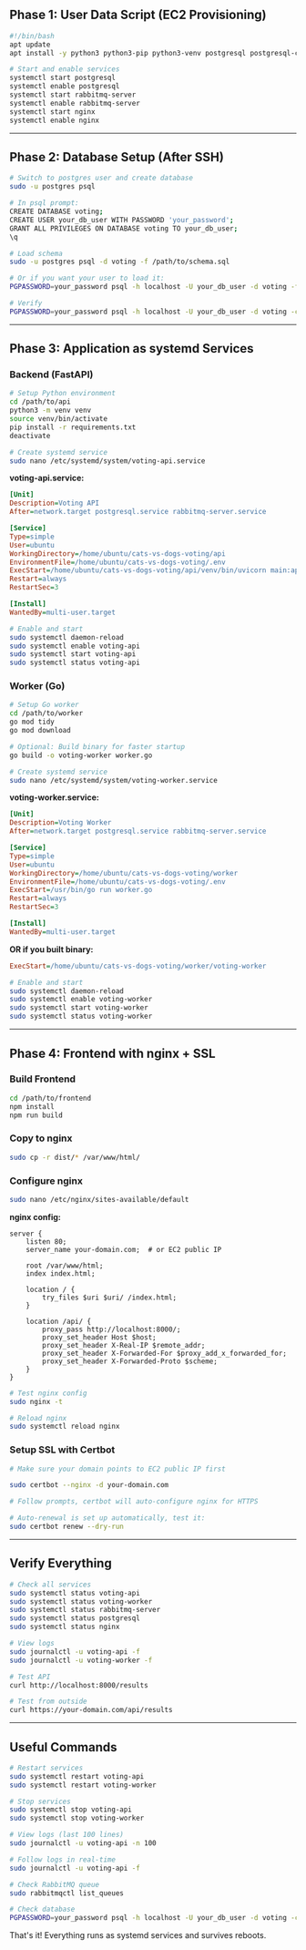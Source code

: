 ## Phase 1: User Data Script (EC2 Provisioning)

```bash
#!/bin/bash
apt update
apt install -y python3 python3-pip python3-venv postgresql postgresql-contrib rabbitmq-server golang-go nodejs npm nginx certbot python3-certbot-nginx

# Start and enable services
systemctl start postgresql
systemctl enable postgresql
systemctl start rabbitmq-server
systemctl enable rabbitmq-server
systemctl start nginx
systemctl enable nginx
```

---

## Phase 2: Database Setup (After SSH)

```bash
# Switch to postgres user and create database
sudo -u postgres psql

# In psql prompt:
CREATE DATABASE voting;
CREATE USER your_db_user WITH PASSWORD 'your_password';
GRANT ALL PRIVILEGES ON DATABASE voting TO your_db_user;
\q

# Load schema
sudo -u postgres psql -d voting -f /path/to/schema.sql

# Or if you want your user to load it:
PGPASSWORD=your_password psql -h localhost -U your_db_user -d voting -f /path/to/schema.sql

# Verify
PGPASSWORD=your_password psql -h localhost -U your_db_user -d voting -c "SELECT * FROM votes;"
```

---

## Phase 3: Application as systemd Services

### Backend (FastAPI)

```bash
# Setup Python environment
cd /path/to/api
python3 -m venv venv
source venv/bin/activate
pip install -r requirements.txt
deactivate

# Create systemd service
sudo nano /etc/systemd/system/voting-api.service
```

**voting-api.service:**
```ini
[Unit]
Description=Voting API
After=network.target postgresql.service rabbitmq-server.service

[Service]
Type=simple
User=ubuntu
WorkingDirectory=/home/ubuntu/cats-vs-dogs-voting/api
EnvironmentFile=/home/ubuntu/cats-vs-dogs-voting/.env
ExecStart=/home/ubuntu/cats-vs-dogs-voting/api/venv/bin/uvicorn main:app --host 0.0.0.0 --port 8000
Restart=always
RestartSec=3

[Install]
WantedBy=multi-user.target
```

```bash
# Enable and start
sudo systemctl daemon-reload
sudo systemctl enable voting-api
sudo systemctl start voting-api
sudo systemctl status voting-api
```

### Worker (Go)

```bash
# Setup Go worker
cd /path/to/worker
go mod tidy
go mod download

# Optional: Build binary for faster startup
go build -o voting-worker worker.go

# Create systemd service
sudo nano /etc/systemd/system/voting-worker.service
```

**voting-worker.service:**
```ini
[Unit]
Description=Voting Worker
After=network.target postgresql.service rabbitmq-server.service

[Service]
Type=simple
User=ubuntu
WorkingDirectory=/home/ubuntu/cats-vs-dogs-voting/worker
EnvironmentFile=/home/ubuntu/cats-vs-dogs-voting/.env
ExecStart=/usr/bin/go run worker.go
Restart=always
RestartSec=3

[Install]
WantedBy=multi-user.target
```

**OR if you built binary:**
```ini
ExecStart=/home/ubuntu/cats-vs-dogs-voting/worker/voting-worker
```

```bash
# Enable and start
sudo systemctl daemon-reload
sudo systemctl enable voting-worker
sudo systemctl start voting-worker
sudo systemctl status voting-worker
```

---

## Phase 4: Frontend with nginx + SSL

### Build Frontend

```bash
cd /path/to/frontend
npm install
npm run build
```

### Copy to nginx

```bash
sudo cp -r dist/* /var/www/html/
```

### Configure nginx

```bash
sudo nano /etc/nginx/sites-available/default
```

**nginx config:**
```nginx
server {
    listen 80;
    server_name your-domain.com;  # or EC2 public IP

    root /var/www/html;
    index index.html;

    location / {
        try_files $uri $uri/ /index.html;
    }

    location /api/ {
        proxy_pass http://localhost:8000/;
        proxy_set_header Host $host;
        proxy_set_header X-Real-IP $remote_addr;
        proxy_set_header X-Forwarded-For $proxy_add_x_forwarded_for;
        proxy_set_header X-Forwarded-Proto $scheme;
    }
}
```

```bash
# Test nginx config
sudo nginx -t

# Reload nginx
sudo systemctl reload nginx
```

### Setup SSL with Certbot

```bash
# Make sure your domain points to EC2 public IP first

sudo certbot --nginx -d your-domain.com

# Follow prompts, certbot will auto-configure nginx for HTTPS

# Auto-renewal is set up automatically, test it:
sudo certbot renew --dry-run
```

---

## Verify Everything

```bash
# Check all services
sudo systemctl status voting-api
sudo systemctl status voting-worker
sudo systemctl status rabbitmq-server
sudo systemctl status postgresql
sudo systemctl status nginx

# View logs
sudo journalctl -u voting-api -f
sudo journalctl -u voting-worker -f

# Test API
curl http://localhost:8000/results

# Test from outside
curl https://your-domain.com/api/results
```

---

## Useful Commands

```bash
# Restart services
sudo systemctl restart voting-api
sudo systemctl restart voting-worker

# Stop services
sudo systemctl stop voting-api
sudo systemctl stop voting-worker

# View logs (last 100 lines)
sudo journalctl -u voting-api -n 100

# Follow logs in real-time
sudo journalctl -u voting-api -f

# Check RabbitMQ queue
sudo rabbitmqctl list_queues

# Check database
PGPASSWORD=your_password psql -h localhost -U your_db_user -d voting -c "SELECT COUNT(*) FROM jobs;"
```

That's it! Everything runs as systemd services and survives reboots.